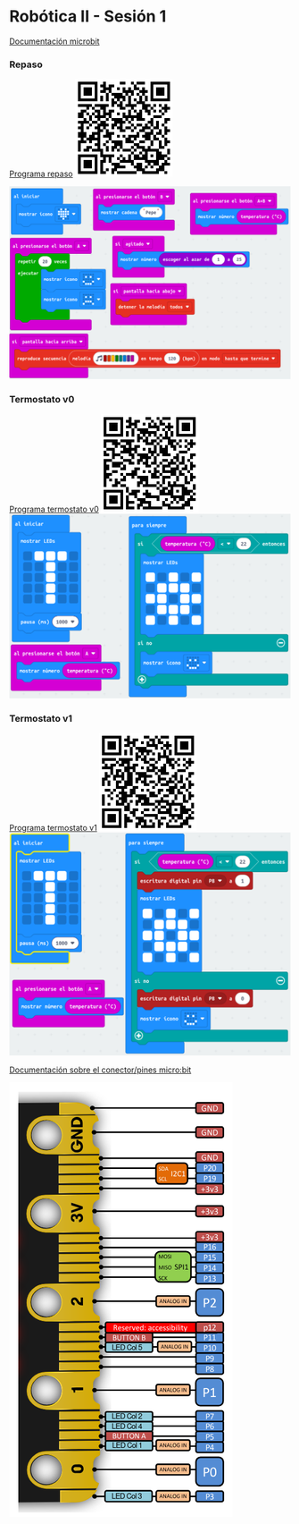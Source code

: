 # Robótica II - Sesión 1 

[Documentación microbit](https://tech.microbit.org/)

### Repaso

[Programa repaso](https://makecode.microbit.org/S89959-36298-48094-05368)
![](./images/qr_programa_repaso.png)

![](./images/ejemplo_repaso.png)
### Termostato v0

[Programa termostato v0](https://makecode.microbit.org/S10198-22052-63880-55740)
![](./images/qr_programa_termostato_v0.png)
![](./images/programa_termostato_v0.png)
### Termostato v1

[Programa termostato v1](https://makecode.microbit.org/S29325-64524-27271-16035)
![](./images/qr_termostato_v1.png)
![](./images/programa_termostato_v1.png)

[Documentación sobre el conector/pines micro:bit](https://tech.microbit.org/hardware/edgeconnector/)

![](./images/conector_microbit_v2.png)